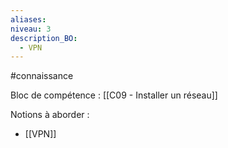 ```yaml
---
aliases: 
niveau: 3
description_BO:
  - VPN
---
```

#connaissance

Bloc de compétence : [[C09 - Installer un réseau]]

Notions à aborder : 
- [[VPN]]
